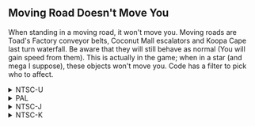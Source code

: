 ## Moving Road Doesn't Move You

When standing in a moving road, it won't move you. Moving roads are Toad's Factory conveyor belts, Coconut Mall escalators and Koopa Cape last turn waterfall. Be aware that they will still behave as normal (You will gain speed from them). This is actually in the game; when in a star (and mega I suppose), these objects won't move you. Code has a filter to pick who to affect.

<details>
<summary>NTSC-U</summary>

XXXXXXXX (Who to affect):
41820008 Affect only you
41820008 Affect only others
60000000 Affect everyone

```powerpc
C2591608 00000003
80A3000C 81830014
718C0002 XXXXXXXX
38A00000 00000000
C2591344 00000003
80040008 81840014
718C0002 XXXXXXXX
3C008000 00000000
```
</details>

<details>
<summary>PAL</summary>

XXXXXXXX (Who to affect):
41820008 Affect only you
41820008 Affect only others
60000000 Affect everyone

```powerpc
C2597E2C 00000003
80A3000C 81830014
718C0002 XXXXXXXX
38A00000 00000000
C2597B68 00000003
80040008 81840014
718C0002 XXXXXXXX
3C008000 00000000
```
</details>

<details>
<summary>NTSC-J</summary>

XXXXXXXX (Who to affect):
41820008 Affect only you
41820008 Affect only others
60000000 Affect everyone

```powerpc
C25977AC 00000003
80A3000C 81830014
718C0002 XXXXXXXX
38A00000 00000000
C25974E8 00000003
80040008 81840014
718C0002 XXXXXXXX
3C008000 00000000
```
</details>

<details>
<summary>NTSC-K</summary>

XXXXXXXX (Who to affect):
41820008 Affect only you
41820008 Affect only others
60000000 Affect everyone

```powerpc
C2585E84 00000003
80A3000C 81830014
718C0002 XXXXXXXX
38A00000 00000000
C2585BC0 00000003
80040008 81840014
718C0002 XXXXXXXX
3C008000 00000000
```
</details>
